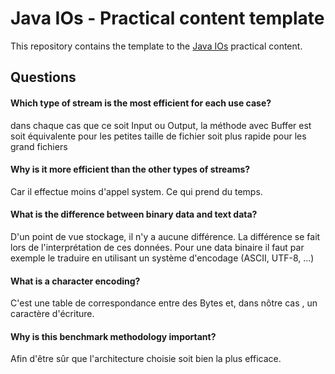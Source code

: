 # Java IOs - Practical content template

This repository contains the template to the
[Java IOs](https://github.com/heig-vd-dai-course/heig-vd-dai-course/tree/main/05-java-ios)
practical content.

## Questions

#### Which type of stream is the most efficient for each use case?

dans chaque cas que ce soit Input ou Output, la méthode avec Buffer est soit équivalente pour les petites taille de fichier soit plus rapide pour les grand fichiers


#### Why is it more efficient than the other types of streams? 

Car il effectue moins d'appel system. Ce qui prend du temps.

#### What is the difference between binary data and text data?

D'un point de vue stockage, il n'y a aucune différence. 
La différence se fait lors de l'interprétation de ces données. 
Pour une data binaire il faut par exemple le traduire en utilisant 
un système d'encodage (ASCII, UTF-8, ...) 

#### What is a character encoding?

C'est une table de correspondance entre des Bytes et, dans nôtre cas
, un caractère d'écriture. 

#### Why is this benchmark methodology important?

Afin d'être sûr que l'architecture choisie soit bien la plus efficace.
